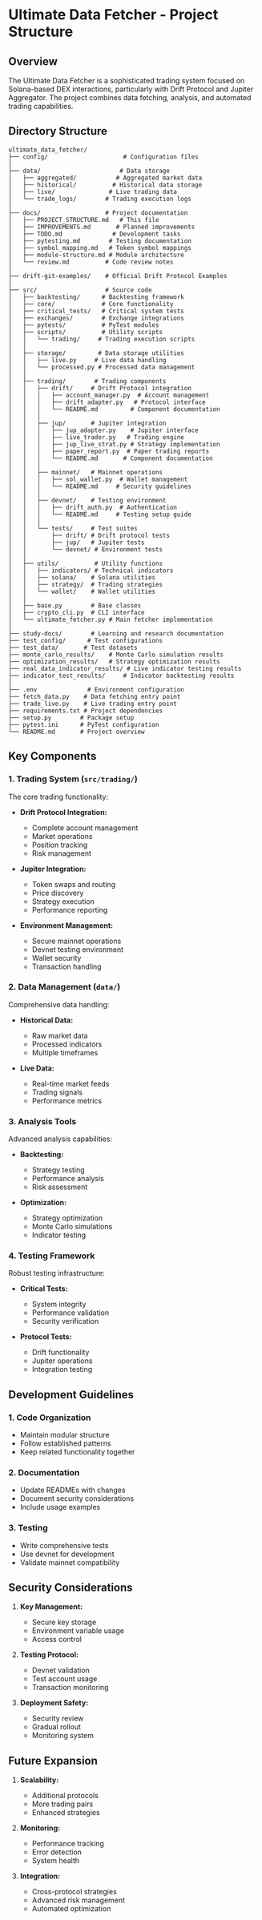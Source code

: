 # Ultimate Data Fetcher - Project Structure

## Overview

The Ultimate Data Fetcher is a sophisticated trading system focused on Solana-based DEX interactions, particularly with Drift Protocol and Jupiter Aggregator. The project combines data fetching, analysis, and automated trading capabilities.

## Directory Structure

```
ultimate_data_fetcher/
├── config/                     # Configuration files
│
├── data/                      # Data storage
│   ├── aggregated/           # Aggregated market data
│   ├── historical/          # Historical data storage
│   ├── live/               # Live trading data
│   └── trade_logs/        # Trading execution logs
│
├── docs/                  # Project documentation
│   ├── PROJECT_STRUCTURE.md   # This file
│   ├── IMPROVEMENTS.md       # Planned improvements
│   ├── TODO.md              # Development tasks
│   ├── pytesting.md        # Testing documentation
│   ├── symbol_mapping.md   # Token symbol mappings
│   ├── module-structure.md # Module architecture
│   └── review.md          # Code review notes
│
├── drift-git-examples/    # Official Drift Protocol Examples
│
├── src/                   # Source code
│   ├── backtesting/      # Backtesting framework
│   ├── core/             # Core functionality
│   ├── critical_tests/   # Critical system tests
│   ├── exchanges/        # Exchange integrations
│   ├── pytests/          # PyTest modules
│   ├── scripts/          # Utility scripts
│   │   └── trading/     # Trading execution scripts
│   │
│   ├── storage/         # Data storage utilities
│   │   ├── live.py     # Live data handling
│   │   └── processed.py # Processed data management
│   │
│   ├── trading/        # Trading components
│   │   ├── drift/     # Drift Protocol integration
│   │   │   ├── account_manager.py  # Account management
│   │   │   ├── drift_adapter.py   # Protocol interface
│   │   │   └── README.md         # Component documentation
│   │   │
│   │   ├── jup/       # Jupiter integration
│   │   │   ├── jup_adapter.py    # Jupiter interface
│   │   │   ├── live_trader.py   # Trading engine
│   │   │   ├── jup_live_strat.py # Strategy implementation
│   │   │   ├── paper_report.py  # Paper trading reports
│   │   │   └── README.md       # Component documentation
│   │   │
│   │   ├── mainnet/   # Mainnet operations
│   │   │   ├── sol_wallet.py  # Wallet management
│   │   │   └── README.md     # Security guidelines
│   │   │
│   │   ├── devnet/    # Testing environment
│   │   │   ├── drift_auth.py  # Authentication
│   │   │   └── README.md     # Testing setup guide
│   │   │
│   │   └── tests/     # Test suites
│   │       ├── drift/ # Drift protocol tests
│   │       ├── jup/   # Jupiter tests
│   │       └── devnet/ # Environment tests
│   │
│   ├── utils/          # Utility functions
│   │   ├── indicators/ # Technical indicators
│   │   ├── solana/    # Solana utilities
│   │   ├── strategy/  # Trading strategies
│   │   └── wallet/    # Wallet utilities
│   │
│   ├── base.py        # Base classes
│   ├── crypto_cli.py  # CLI interface
│   └── ultimate_fetcher.py # Main fetcher implementation
│
├── study-docs/        # Learning and research documentation
├── test_config/      # Test configurations
├── test_data/       # Test datasets
├── monte_carlo_results/    # Monte Carlo simulation results
├── optimization_results/   # Strategy optimization results
├── real_data_indicator_results/ # Live indicator testing results
├── indicator_test_results/     # Indicator backtesting results
│
├── .env              # Environment configuration
├── fetch_data.py    # Data fetching entry point
├── trade_live.py    # Live trading entry point
├── requirements.txt # Project dependencies
├── setup.py        # Package setup
├── pytest.ini      # PyTest configuration
└── README.md       # Project overview
```

## Key Components

### 1. Trading System (`src/trading/`)
The core trading functionality:

- **Drift Protocol Integration:**
  - Complete account management
  - Market operations
  - Position tracking
  - Risk management

- **Jupiter Integration:**
  - Token swaps and routing
  - Price discovery
  - Strategy execution
  - Performance reporting

- **Environment Management:**
  - Secure mainnet operations
  - Devnet testing environment
  - Wallet security
  - Transaction handling

### 2. Data Management (`data/`)
Comprehensive data handling:

- **Historical Data:**
  - Raw market data
  - Processed indicators
  - Multiple timeframes

- **Live Data:**
  - Real-time market feeds
  - Trading signals
  - Performance metrics

### 3. Analysis Tools
Advanced analysis capabilities:

- **Backtesting:**
  - Strategy testing
  - Performance analysis
  - Risk assessment

- **Optimization:**
  - Strategy optimization
  - Monte Carlo simulations
  - Indicator testing

### 4. Testing Framework
Robust testing infrastructure:

- **Critical Tests:**
  - System integrity
  - Performance validation
  - Security verification

- **Protocol Tests:**
  - Drift functionality
  - Jupiter operations
  - Integration testing

## Development Guidelines

### 1. Code Organization
- Maintain modular structure
- Follow established patterns
- Keep related functionality together

### 2. Documentation
- Update READMEs with changes
- Document security considerations
- Include usage examples

### 3. Testing
- Write comprehensive tests
- Use devnet for development
- Validate mainnet compatibility

## Security Considerations

1. **Key Management:**
   - Secure key storage
   - Environment variable usage
   - Access control

2. **Testing Protocol:**
   - Devnet validation
   - Test account usage
   - Transaction monitoring

3. **Deployment Safety:**
   - Security review
   - Gradual rollout
   - Monitoring system

## Future Expansion

1. **Scalability:**
   - Additional protocols
   - More trading pairs
   - Enhanced strategies

2. **Monitoring:**
   - Performance tracking
   - Error detection
   - System health

3. **Integration:**
   - Cross-protocol strategies
   - Advanced risk management
   - Automated optimization